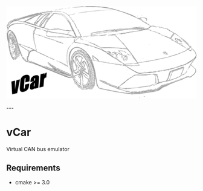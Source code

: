 <p align="center"><img src="./logo.png"/></p>
---

# vCar
Virtual CAN bus emulator

## Requirements
* cmake >= 3.0
